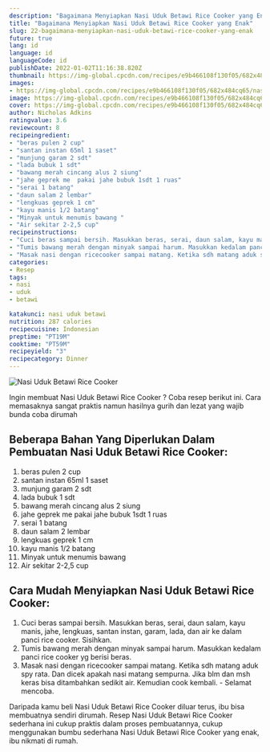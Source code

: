 ```yaml
---
description: "Bagaimana Menyiapkan Nasi Uduk Betawi Rice Cooker yang Enak"
title: "Bagaimana Menyiapkan Nasi Uduk Betawi Rice Cooker yang Enak"
slug: 22-bagaimana-menyiapkan-nasi-uduk-betawi-rice-cooker-yang-enak
future: true
lang: id
language: id
languageCode: id
publishDate: 2022-01-02T11:16:38.820Z 
thumbnail: https://img-global.cpcdn.com/recipes/e9b466108f130f05/682x484cq65/nasi-uduk-betawi-rice-cooker-foto-resep-utama.png
images:
- https://img-global.cpcdn.com/recipes/e9b466108f130f05/682x484cq65/nasi-uduk-betawi-rice-cooker-foto-resep-utama.png
image: https://img-global.cpcdn.com/recipes/e9b466108f130f05/682x484cq65/nasi-uduk-betawi-rice-cooker-foto-resep-utama.png
cover: https://img-global.cpcdn.com/recipes/e9b466108f130f05/682x484cq65/nasi-uduk-betawi-rice-cooker-foto-resep-utama.png
author: Nicholas Adkins
ratingvalue: 3.6
reviewcount: 8
recipeingredient:
- "beras pulen 2 cup"
- "santan instan 65ml 1 saset"
- "munjung garam 2 sdt"
- "lada bubuk 1 sdt"
- "bawang merah cincang alus 2 siung"
- "jahe geprek me  pakai jahe bubuk 1sdt 1 ruas"
- "serai 1 batang"
- "daun salam 2 lembar"
- "lengkuas geprek 1 cm"
- "kayu manis 1/2 batang"
- "Minyak untuk menumis bawang "
- "Air sekitar 2-2,5 cup"
recipeinstructions:
- "Cuci beras sampai bersih. Masukkan beras, serai, daun salam, kayu manis, jahe, lengkuas, santan instan, garam, lada, dan air ke dalam panci rice cooker. Sisihkan."
- "Tumis bawang merah dengan minyak sampai harum. Masukkan kedalam panci rice cooker yg berisi beras."
- "Masak nasi dengan ricecooker sampai matang. Ketika sdh matang aduk spy rata. Dan dicek apakah nasi matang sempurna. Jika blm dan msh keras bisa ditambahkan sedikit air. Kemudian cook kembali.  Selamat mencoba."
categories:
- Resep
tags:
- nasi
- uduk
- betawi

katakunci: nasi uduk betawi 
nutrition: 287 calories
recipecuisine: Indonesian
preptime: "PT19M"
cooktime: "PT59M"
recipeyield: "3"
recipecategory: Dinner
---
```



![Nasi Uduk Betawi Rice Cooker](https://img-global.cpcdn.com/recipes/e9b466108f130f05/682x484cq65/nasi-uduk-betawi-rice-cooker-foto-resep-utama.png)

Ingin membuat Nasi Uduk Betawi Rice Cooker ? Coba resep berikut ini. Cara memasaknya sangat praktis namun hasilnya gurih dan lezat yang wajib bunda coba dirumah

<!--inarticleads1-->

## Beberapa Bahan Yang Diperlukan Dalam Pembuatan Nasi Uduk Betawi Rice Cooker:

1. beras pulen 2 cup
1. santan instan 65ml 1 saset
1. munjung garam 2 sdt
1. lada bubuk 1 sdt
1. bawang merah cincang alus 2 siung
1. jahe geprek me  pakai jahe bubuk 1sdt 1 ruas
1. serai 1 batang
1. daun salam 2 lembar
1. lengkuas geprek 1 cm
1. kayu manis 1/2 batang
1. Minyak untuk menumis bawang 
1. Air sekitar 2-2,5 cup



<!--inarticleads2-->

## Cara Mudah Menyiapkan Nasi Uduk Betawi Rice Cooker:

1. Cuci beras sampai bersih. Masukkan beras, serai, daun salam, kayu manis, jahe, lengkuas, santan instan, garam, lada, dan air ke dalam panci rice cooker. Sisihkan.
1. Tumis bawang merah dengan minyak sampai harum. Masukkan kedalam panci rice cooker yg berisi beras.
1. Masak nasi dengan ricecooker sampai matang. Ketika sdh matang aduk spy rata. Dan dicek apakah nasi matang sempurna. Jika blm dan msh keras bisa ditambahkan sedikit air. Kemudian cook kembali.  - Selamat mencoba.




Daripada kamu beli  Nasi Uduk Betawi Rice Cooker  diluar terus, ibu  bisa membuatnya sendiri dirumah. Resep  Nasi Uduk Betawi Rice Cooker  sederhana ini cukup praktis dalam proses pembuatannya, cukup menggunakan bumbu sederhana  Nasi Uduk Betawi Rice Cooker  yang enak, ibu nikmati di rumah.
